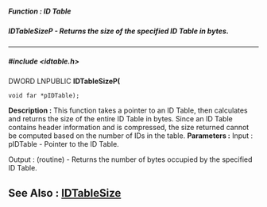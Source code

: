 ##### Function : ID Table
##### IDTableSizeP - Returns the size of the specified ID Table in bytes.
---
##### #include <idtable.h>
DWORD LNPUBLIC **IDTableSizeP(**

	void far *pIDTable);
**Description :**
This function takes a pointer to an ID Table, then calculates and returns the 
size of the entire ID Table in bytes.  Since an ID Table contains header 
information and is compressed, the size returned cannot be computed based on 
the number of IDs in the table.
**Parameters :**
Input :
pIDTable  -  Pointer to the ID Table.

Output :
(routine)  -  Returns the number of bytes occupied by the specified ID Table.


**See Also :**
[IDTableSize](D:/md_files/IDTableSize.md)
---
